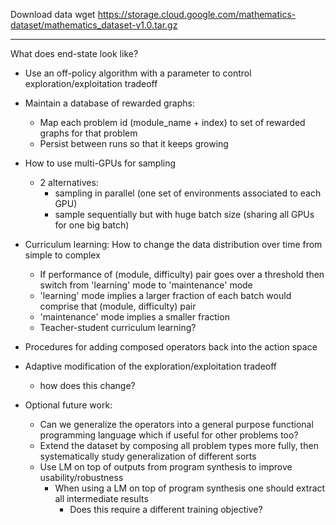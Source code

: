 Download data
wget https://storage.cloud.google.com/mathematics-dataset/mathematics_dataset-v1.0.tar.gz
____

What does end-state look like?

- Use an off-policy algorithm with a parameter to control exploration/exploitation tradeoff

- Maintain a database of rewarded graphs:
    - Map each problem id (module_name + index) to set of rewarded graphs for that problem
    - Persist between runs so that it keeps growing

- How to use multi-GPUs for sampling
    - 2 alternatives:
        - sampling in parallel (one set of environments associated to each GPU)
        - sample sequentially but with huge batch size (sharing all GPUs for one big batch) 

- Curriculum learning: How to change the data distribution over time from simple to complex
    - If performance of (module, difficulty) pair goes over a threshold then switch from 'learning' mode to 'maintenance' mode
    - 'learning' mode implies a larger fraction of each batch would comprise that (module, difficulty) pair
    - 'maintenance' mode  implies a smaller fraction
    - Teacher-student curriculum learning?
    
- Procedures for adding composed operators back into the action space

- Adaptive modification of the exploration/exploitation tradeoff
    - how does this change?

- Optional future work:
    - Can we generalize the operators into a general purpose functional programming language which if useful for other problems too?
    - Extend the dataset by composing all problem types more fully, then systematically study generalization of different sorts
    - Use LM on top of outputs from program synthesis to improve usability/robustness
        - When using a LM on top of program synthesis one should extract all intermediate results
            - Does this require a different training objective?
    